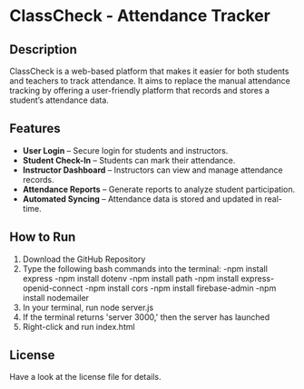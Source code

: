 # ClassCheck - Attendance Tracker 

## Description 
ClassCheck is a web-based platform that makes it easier for both students and teachers to track attendance. It aims to replace the manual attendance tracking by offering a user-friendly platform that records and stores a student’s attendance data.

## Features
- **User Login** – Secure login for students and instructors.
- **Student Check-In** – Students can mark their attendance.  
- **Instructor Dashboard** – Instructors can view and manage attendance records.  
- **Attendance Reports** – Generate reports to analyze student participation.  
- **Automated Syncing** – Attendance data is stored and updated in real-time.

## How to Run
1. Download the GitHub Repository
2. Type the following bash commands into the terminal:
      -npm install express
      -npm install dotenv
      -npm install path
      -npm install express-openid-connect
      -npm install cors
      -npm install firebase-admin
      -npm install nodemailer
4. In your terminal, run node server.js
5. If the terminal returns 'server 3000,' then the server has launched
6. Right-click and run index.html


## License
Have a look at the license file for details. 
